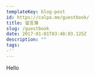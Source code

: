 ```yaml
---
templateKey: blog-post
id: https://calpa.me/guestbook/
title: 留言簿
slug: /guestbook
date: 2017-01-01T03:48:03.125Z
description: ""
tags:
-''
---
```



Hello
